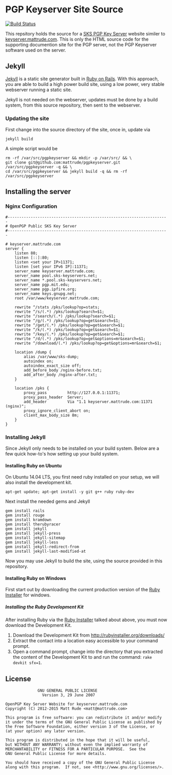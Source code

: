 # PGP Keyserver Site Source

[![Build Status](https://travis-ci.org/mattrude/pgpkeyserver.svg?branch=master)](https://travis-ci.org/mattrude/pgpkeyserver)

This repsitory holds the source for a [SKS PGP Key Server](https://sks-keyservers.net/) website similer to [keyserver.mattrude.com](http://keyserver.mattrude.com).  This is only the HTML source code for the supporting documention site for the PGP server, not the PGP Keyserver software used on the server.

## Jekyll

[Jekyll](http://jekyllrb.com/) is a static site generator built in [Ruby on Rails](http://rubyonrails.org/). With this approach, you are able to build a high power build site, using a low power, very stable webserver running a static site.

Jekyll is not needed on the webserver, updates must be done by a build system, from this source repository, then sent to the webserver.

### Updating the site

First change into the source directory of the site, once in, update via

    jekyll build

A simple script would be

    rm -rf /var/src/pgpkeyserver && mkdir -p /var/src/ && \
    git clone git@github.com:mattrude/pgpkeyserver.git /var/src/pgpkeyserver -q && \
    cd /var/src/pgpkeyserver && jekyll build -q && rm -rf /var/src/pgpkeyserver

## Installing the server

### Nginx Configuration

    #----------------------------------------------------------------------
    # OpenPGP Public SKS Key Server
    #----------------------------------------------------------------------

    # keyserver.mattrude.com
    server {
        listen 80;
        listen [::]:80;
        listen <set your IP>11371;
        listen [set your IPv6 IP]:11371;
        server_name keyserver.mattrude.com;
        server_name pool.sks-keyservers.net;
        server_name *.pool.sks-keyservers.net;
        server_name pgp.mit.edu;
        server_name pgp.ipfire.org;
        server_name keys.gnupg.net;
        root /var/www/keyserver.mattrude.com;

        rewrite ^/stats /pks/lookup?op=stats;
        rewrite ^/s/(.*) /pks/lookup?search=$1;
        rewrite ^/search/(.*) /pks/lookup?search=$1;
        rewrite ^/g/(.*) /pks/lookup?op=get&search=$1;
        rewrite ^/get/(.*) /pks/lookup?op=get&search=$1;
        rewrite ^/k/(.*) /pks/lookup?op=get&search=$1;
        rewrite ^/key/(.*) /pks/lookup?op=get&search=$1;
        rewrite ^/d/(.*) /pks/lookup?op=get&options=mr&search=$1;
        rewrite ^/download/(.*) /pks/lookup?op=get&options=mr&search=$1;

        location /dump {
            alias /var/www/sks-dump;
            autoindex on;
            autoindex_exact_size off;
            add_before_body /nginx-before.txt;
            add_after_body /nginx-after.txt;
        }

        location /pks {
            proxy_pass         http://127.0.0.1:11371;
            proxy_pass_header  Server;
            add_header         Via "1.1 keyserver.mattrude.com:11371 (nginx)";
            proxy_ignore_client_abort on;
            client_max_body_size 8m;
        }
    }


### Installing Jekyll
Since Jekyll only needs to be installed on your build system. Below are a few quick how-to's how setting up your build system.

#### Installing Ruby on Ubuntu
On Ubuntu 14.04 LTS, you first need ruby installed on your setup, we will also install the development kit.

    apt-get update; apt-get install -y git g++ ruby ruby-dev

Next install the needed gems and Jekyll

    gem install rails
    gem install rouge
    gem install kramdown
    gem install therubyracer
    gem install jekyll
    gem install jekyll-press
    gem install jekyll-sitemap
    gem install jekyll-less
    gem install jekyll-redirect-from
    gem install jekyll-last-modified-at

Now you may use Jekyll to build the site, using the source provided in this repository.

#### Installing Ruby on Windows
First start out by downloading the current production version of the [Ruby Installer](http://rubyinstaller.org/downloads/) for windows.

##### Installing the Ruby Development Kit
After installing Ruby via the [Ruby Installer](http://rubyinstaller.org/downloads/) talked about above, you must now download the Development Kit.

1. Download the Development Kit from http://rubyinstaller.org/downloads/
1. Extract the contact into a location easy accessible to your command prompt.
1. Open a command prompt, change into the directory that you extracted the content of the Development Kit to and run the command: `rake devkit sfx=1`.

## License

                  GNU GENERAL PUBLIC LICENSE
                    Version 3, 29 June 2007

    OpenPGP Key Server Website for keyserver.mattrude.com
    Copyright (C) 2012-2015 Matt Rude <matt@mattrude.com>

    This program is free software: you can redistribute it and/or modify
    it under the terms of the GNU General Public License as published by
    the Free Software Foundation, either version 3 of the License, or
    (at your option) any later version.

    This program is distributed in the hope that it will be useful,
    but WITHOUT ANY WARRANTY; without even the implied warranty of
    MERCHANTABILITY or FITNESS FOR A PARTICULAR PURPOSE.  See the
    GNU General Public License for more details.

    You should have received a copy of the GNU General Public License
    along with this program.  If not, see <http://www.gnu.org/licenses/>.
